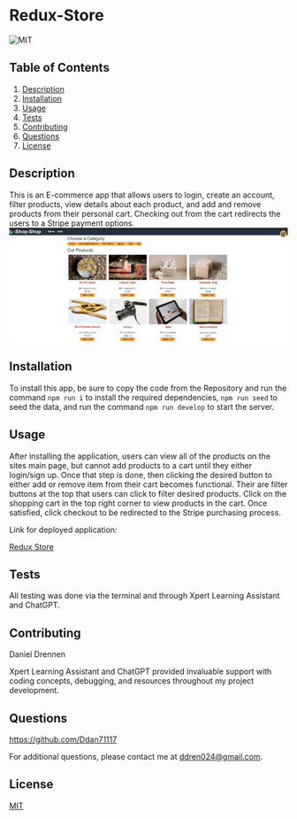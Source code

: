 # Redux-Store

![MIT](https://img.shields.io/badge/License-MIT-yellow.svg)

## Table of Contents

1. [Description](#description)
2. [Installation](#installation)
3. [Usage](#usage)
4. [Tests](#tests)
5. [Contributing](#contributing)
6. [Questions](#questions)
7. [License](#license)

## Description

This is an E-commerce app that allows users to login, create an account, filter products, view details about each product, and add and remove products from their personal cart. Checking out from the cart redirects the users to a Stripe payment options.
![ScreenShot](https://github.com/Ddan71117/Redux-Store/blob/main/client/src/assets/Product%20Page.PNG)

## Installation

To install this app, be sure to copy the code from the Repository and run the command `npm run i` to install the required dependencies, `npm run seed` to seed the data, and run the command `npm run develop` to start the server.

## Usage

After installing the application, users can view all of the products on the sites main page, but cannot add products to a cart until they either login/sign up. Once that step is done, then clicking the desired button to either add or remove item from their cart becomes functional. Their are filter buttons at the top that users can click to filter desired products. Click on the shopping cart in the top right corner to view products in the cart. Once satisfied, click checkout to be redirected to the Stripe purchasing process.

Link for deployed application:

[Redux Store](https://redux-store-8ykg.onrender.com)

## Tests

All testing was done via the terminal and through Xpert Learning Assistant and ChatGPT.

## Contributing

Daniel Drennen

Xpert Learning Assistant and ChatGPT provided invaluable support with coding concepts, debugging, and resources throughout my project development.

## Questions

https://github.com/Ddan71117

For additional questions, please contact me at ddren024@gmail.com.

## License

[MIT](https://opensource.org/licenses/MIT)
